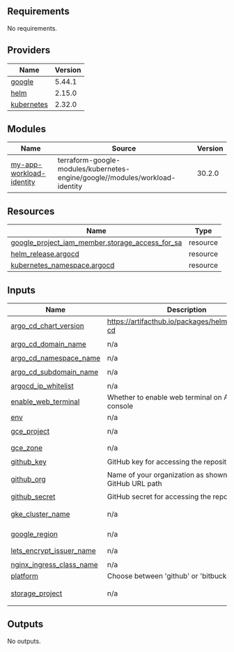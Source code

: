 <!-- BEGIN_TF_DOCS -->
## Requirements

No requirements.

## Providers

| Name | Version |
|------|---------|
| <a name="provider_google"></a> [google](#provider\_google) | 5.44.1 |
| <a name="provider_helm"></a> [helm](#provider\_helm) | 2.15.0 |
| <a name="provider_kubernetes"></a> [kubernetes](#provider\_kubernetes) | 2.32.0 |

## Modules

| Name | Source | Version |
|------|--------|---------|
| <a name="module_my-app-workload-identity"></a> [my-app-workload-identity](#module\_my-app-workload-identity) | terraform-google-modules/kubernetes-engine/google//modules/workload-identity | 30.2.0 |

## Resources

| Name | Type |
|------|------|
| [google_project_iam_member.storage_access_for_sa](https://registry.terraform.io/providers/hashicorp/google/latest/docs/resources/project_iam_member) | resource |
| [helm_release.argocd](https://registry.terraform.io/providers/hashicorp/helm/latest/docs/resources/release) | resource |
| [kubernetes_namespace.argocd](https://registry.terraform.io/providers/hashicorp/kubernetes/latest/docs/resources/namespace) | resource |

## Inputs

| Name | Description | Type | Default | Required |
|------|-------------|------|---------|:--------:|
| <a name="input_argo_cd_chart_version"></a> [argo\_cd\_chart\_version](#input\_argo\_cd\_chart\_version) | https://artifacthub.io/packages/helm/argo/argo-cd | `string` | `"7.6.8"` | no |
| <a name="input_argo_cd_domain_name"></a> [argo\_cd\_domain\_name](#input\_argo\_cd\_domain\_name) | n/a | `string` | `"<your-domain.com>"` | no |
| <a name="input_argo_cd_namespace_name"></a> [argo\_cd\_namespace\_name](#input\_argo\_cd\_namespace\_name) | n/a | `string` | `"argocd"` | no |
| <a name="input_argo_cd_subdomain_name"></a> [argo\_cd\_subdomain\_name](#input\_argo\_cd\_subdomain\_name) | n/a | `string` | `"<your-subdomain>"` | no |
| <a name="input_argocd_ip_whitelist"></a> [argocd\_ip\_whitelist](#input\_argocd\_ip\_whitelist) | n/a | `string` | `"0.0.0.0/0"` | no |
| <a name="input_enable_web_terminal"></a> [enable\_web\_terminal](#input\_enable\_web\_terminal) | Whether to enable web terminal on ArgoCD console | `bool` | `false` | no |
| <a name="input_env"></a> [env](#input\_env) | n/a | `string` | `"dev"` | no |
| <a name="input_gce_project"></a> [gce\_project](#input\_gce\_project) | n/a | `string` | `"<your-project>"` | no |
| <a name="input_gce_zone"></a> [gce\_zone](#input\_gce\_zone) | n/a | `string` | `"<your-zone>"` | no |
| <a name="input_github_key"></a> [github\_key](#input\_github\_key) | GitHub key for accessing the repository | `string` | `null` | no |
| <a name="input_github_org"></a> [github\_org](#input\_github\_org) | Name of your organization as shown in the GitHub URL path | `string` | `"<your-github-org-name>"` | no |
| <a name="input_github_secret"></a> [github\_secret](#input\_github\_secret) | GitHub secret for accessing the repository | `string` | `null` | no |
| <a name="input_gke_cluster_name"></a> [gke\_cluster\_name](#input\_gke\_cluster\_name) | n/a | `string` | `"<your-cluster-name>"` | no |
| <a name="input_google_region"></a> [google\_region](#input\_google\_region) | n/a | `string` | `"<your-region>"` | no |
| <a name="input_lets_encrypt_issuer_name"></a> [lets\_encrypt\_issuer\_name](#input\_lets\_encrypt\_issuer\_name) | n/a | `string` | `"<your-issuer>"` | no |
| <a name="input_nginx_ingress_class_name"></a> [nginx\_ingress\_class\_name](#input\_nginx\_ingress\_class\_name) | n/a | `string` | `"nginx"` | no |
| <a name="input_platform"></a> [platform](#input\_platform) | Choose between 'github' or 'bitbucket' | `string` | n/a | yes |
| <a name="input_storage_project"></a> [storage\_project](#input\_storage\_project) | n/a | `string` | `"<your-storage-project>"` | no |

## Outputs

No outputs.
<!-- END_TF_DOCS -->